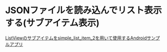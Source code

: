 # JSONファイルを読み込んでリスト表示する(サブアイテム表示)
[ListViewのサブアイテムをsimple_list_item_2を用いて使用するAndroidサンプルアプリ](http://tech.pjin.jp/blog/2013/02/06/android%E3%80%80listview・サブアイテム・simple_list_item_2%E3%80%80【とっても簡単なandro/)